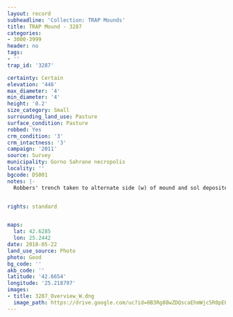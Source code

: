 ```yaml
---
layout: record
subheadline: 'Collection: TRAP Mounds'
title: TRAP Mound - 3287
categories:
- 3000-3999
header: no
tags:
- ''
trap_id: '3287'

certainty: Certain
elevation: '446'
max_diameter: '4'
min_diameter: '4'
height: '0.2'
size_category: Small
surrounding_land_use: Pasture
surface_condition: Pasture
robbed: Yes
crm_condition: '3'
crm_intactness: '3'
campaign: '2011'
source: Survey
municipality: Gorno Sahrane necropolis
locality: ''
bgcode: DS001
notes: |-
  Robbers' trench taken to alternate side (w) of mound and sol deposited on east side.


rights: standard


maps:
  lat: 42.6285
  lon: 25.2442
date: 2018-05-22
land_use_source: Photo
photo: Good
bg_code: ''
akb_code: ''
latitude: '42.6654'
longitude: '25.218797'
images:
- title: 3287_Overview_W.dng
  image_path: https://drive.google.com/uc?id=0B3Rg88wZDQscaEhmWjc5R0pEUDQ
---
```

